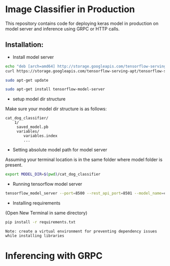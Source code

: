 # Image Classifier in Production
This repository contains code for deploying keras model in production on model server and inference using GRPC or HTTP calls.

## Installation:

* Install model server
```bash
echo "deb [arch=amd64] http://storage.googleapis.com/tensorflow-serving-apt stable tensorflow-model-server tensorflow-model-server-universal" | sudo tee /etc/apt/sources.list.d/tensorflow-serving.list && \
curl https://storage.googleapis.com/tensorflow-serving-apt/tensorflow-serving.release.pub.gpg | sudo apt-key add -

sudo apt-get update

sudo apt-get install tensorflow-model-server
```
* setup model dir structure

Make sure your model dir structure is as follows:

```
cat_dog_classifier/
    1/
     saved_model.pb
     variables/
        variables.index
        ...
```

* Setting absolute model path for model server

Assuming your terminal location is in the same folder where model folder is present. 
```bash
export MODEL_DIR=$(pwd)/cat_dog_classifier
```

* Running tensorflow model server
```bash
tensorflow_model_server --port=8500 --rest_api_port=8501 --model_name=cat_dog_classifier --model_base_path="${MODEL_DIR}"
```

* Installing requirements 

(Open New Terminal in same directory)

```bash
pip install -r requirements.txt
```
 `Note: create a virtual environment for preventing dependency issues while installing libraries`

 # Inferencing with GRPC
 ```python
 
 ```